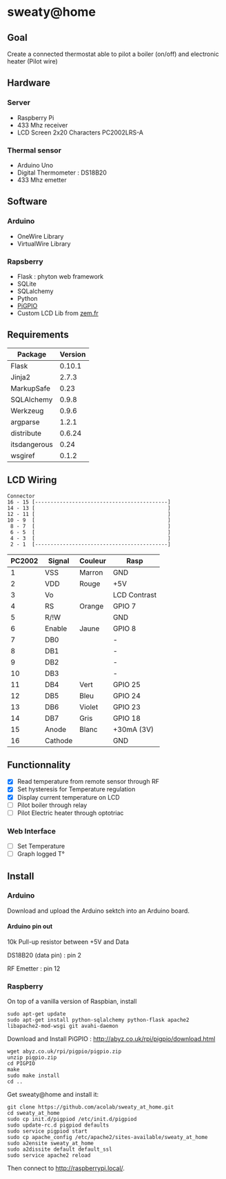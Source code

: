 sweaty@home
==============

Goal
----
Create a connected thermostat able to pilot a boiler (on/off) and electronic heater (Pilot wire)

Hardware
--------
### Server
- Raspberry Pi
- 433 Mhz receiver
- LCD Screen 2x20 Characters PC2002LRS-A

### Thermal sensor
- Arduino Uno
- Digital Thermometer : DS18B20
- 433 Mhz emetter

Software
--------
### Arduino
- OneWire Library
- VirtualWire Library

### Rapsberry
- Flask : phyton web framework
- SQLite
- SQLalchemy
- Python
- [PiGPIO](http://abyz.co.uk/rpi/pigpio/index.html)
- Custom LCD Lib from [zem.fr](http://www.zem.fr/raspberry-pi-et-afficheur-lcd-hitachi-hd44780-1602-part-2/)

Requirements
------------
Package      | Version
-------------|---------
Flask        | 0.10.1
Jinja2       | 2.7.3
MarkupSafe   | 0.23
SQLAlchemy   | 0.9.8
Werkzeug     | 0.9.6
argparse     | 1.2.1
distribute   | 0.6.24
itsdangerous | 0.24
wsgiref      | 0.1.2

LCD Wiring
----------
```
Connector
16 - 15 [-------------------------------------------]
14 - 13 [                                           ]
12 - 11 [                                           ]
10 - 9  [                                           ]
 8 - 7  [                                           ]
 6 - 5  [                                           ]
 4 - 3  [                                           ]
 2 - 1  [-------------------------------------------]
```
PC2002  |   Signal  |  Couleur    | Rasp
--------|-----------|-------------|--------------
1       |    VSS    |     Marron  |    GND
2       |    VDD    |     Rouge   |    +5V
3       |    Vo     |             |    LCD Contrast
4       |    RS     |     Orange  |    GPIO 7
5       |    R/!W   |             |    GND
6       |    Enable |     Jaune   |    GPIO 8
7       |    DB0    |             |    -
8       |    DB1    |             |    -
9       |    DB2    |             |    -
10      |    DB3    |             |    -
11      |    DB4    |     Vert    |    GPIO 25
12      |    DB5    |     Bleu    |    GPIO 24
13      |    DB6    |     Violet  |    GPIO 23
14      |    DB7    |     Gris    |    GPIO 18
15      |    Anode  |     Blanc   |    +30mA (3V)
16      |    Cathode|             |    GND


Functionnality
--------------
- [x] Read temperature from remote sensor through RF
- [x] Set hysteresis for Temperature regulation
- [x] Display current temperature on LCD
- [ ] Pilot boiler through relay
- [ ] Pilot Electric heater through optotriac

### Web Interface
- [ ] Set Temperature
- [ ] Graph logged T°

Install
-------
### Arduino
Download and upload the Arduino sektch into an Arduino board.

#### Arduino pin out
10k Pull-up resistor between +5V and Data

DS18B20 (data pin) : pin 2

RF Emetter : pin 12

### Raspberry
On top of a vanilla version of Raspbian, install
```
sudo apt-get update
sudo apt-get install python-sqlalchemy python-flask apache2 libapache2-mod-wsgi git avahi-daemon
```
Download and Install PiGPIO : http://abyz.co.uk/rpi/pigpio/download.html
```
wget abyz.co.uk/rpi/pigpio/pigpio.zip
unzip pigpio.zip
cd PIGPIO
make
sudo make install
cd ..
```

Get sweaty@home and install it:
```
git clone https://github.com/acolab/sweaty_at_home.git
cd sweaty_at_home
sudo cp init.d/pigpiod /etc/init.d/pigpiod
sudo update-rc.d pigpiod defaults
sudo service pigpiod start
sudo cp apache_config /etc/apache2/sites-available/sweaty_at_home
sudo a2ensite sweaty_at_home
sudo a2dissite default default_ssl
sudo service apache2 reload
```

Then connect to http://raspberrypi.local/.
